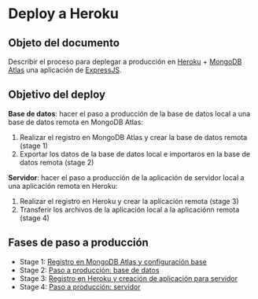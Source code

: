 # Deploy a Heroku

## Objeto del documento

Describir el proceso para deplegar a producción en [Heroku](https://www.heroku.com/) + [MongoDB Atlas](https://www.mongodb.com/cloud/atlas) una aplicación de [ExpressJS](https://expressjs.com/).

## Objetivo del deploy

**Base de datos**: hacer el paso a producción de la base de datos local a una base de datos remota en MongoDB Atlas:
  1. Realizar el registro en MongoDB Atlas y crear la base de datos remota (stage 1)
  2. Exportar los datos de la base de datos local e importaros en la base de datos remota (stage 2)
  
**Servidor**: hacer el paso a producción de la aplicación de servidor local a una aplicación remota en Heroku:
  1. Realizar el registro en Heroku y crear la aplicación remota (stage 3)
  2. Transferir los archivos de la aplicación local a la aplicaciónn remota (stage 4)


## Fases de paso a producción

- Stage 1: [Registro en MongoDB Atlas y configuración base](https://github.com/german-alvarez-dev/deploy-express-app/blob/main/stage1.md)
- Stage 2: [Paso a producción: base de datos](https://github.com/german-alvarez-dev/deploy-express-app/blob/main/stage2.md)
- Stage 3: [Registro en Heroku y creación de aplicación para servidor](https://github.com/german-alvarez-dev/deploy-express-app/blob/main/stage3.md)
- Stage 4: [Paso a producción: servidor](https://github.com/german-alvarez-dev/deploy-express-app/blob/main/stage4.md)
